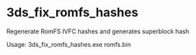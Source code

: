 # 3ds_fix_romfs_hashes
Regenerate RomFS IVFC hashes and generates superblock hash

Usage: 3ds_fix_romfs_hashes.exe romfs.bin
